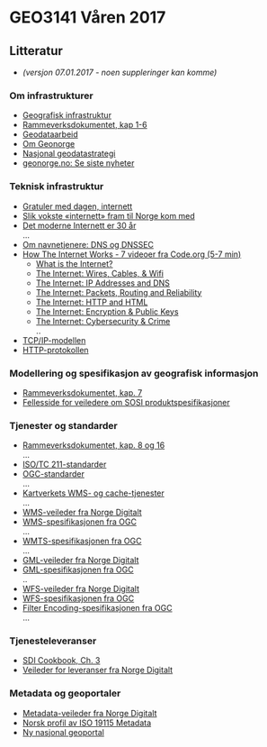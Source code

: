 # GEO3141 Våren 2017

## Litteratur

- *(versjon 07.01.2017 - noen suppleringer kan komme)*

### Om infrastrukturer

- [Geografisk infrastruktur][1]
- [Rammeverksdokumentet, kap 1-6][2]
- [Geodataarbeid][3]
- [Om Geonorge][4]
- [Nasjonal geodatastrategi][5]
- [geonorge.no: Se siste nyheter][6]

### Teknisk infrastruktur

- [Gratuler med dagen, internett](http://www.digi.no/artikler/gratuler-med-dagen-internett/287891)
- [Slik vokste «internett» fram til Norge kom med](http://www.digi.no/artikler/slik-vokste-internett-fram-til-norge-kom-med/366838)
- [Det moderne Internett er 30 år](http://www.digi.no/artikler/det-moderne-internett-er-30-ar/292110)  
  ...
- [Om navnetjenere: DNS og DNSSEC](https://www.youtube.com/watch?v=Z8SSiVnPIHE)
- [How The Internet Works - 7 videoer fra Code.org (5-7 min)](https://www.youtube.com/playlist?list=PLzdnOPI1iJNfMRZm5DDxco3UdsFegvuB7)
  - [What is the Internet?](https://www.youtube.com/watch?v=Dxcc6ycZ73M&list=PLzdnOPI1iJNfMRZm5DDxco3UdsFegvuB7&index=1)
  - [The Internet: Wires, Cables, & Wifi](https://www.youtube.com/watch?v=ZhEf7e4kopM&list=PLzdnOPI1iJNfMRZm5DDxco3UdsFegvuB7&index=2)
  - [The Internet: IP Addresses and DNS](https://www.youtube.com/watch?v=5o8CwafCxnU&index=3&list=PLzdnOPI1iJNfMRZm5DDxco3UdsFegvuB7)
  - [The Internet: Packets, Routing and Reliability](https://www.youtube.com/watch?v=AYdF7b3nMto&index=4&list=PLzdnOPI1iJNfMRZm5DDxco3UdsFegvuB7)
  - [The Internet: HTTP and HTML](https://www.youtube.com/watch?v=kBXQZMmiA4s&index=5&list=PLzdnOPI1iJNfMRZm5DDxco3UdsFegvuB7)
  - [The Internet: Encryption & Public Keys](https://www.youtube.com/watch?v=ZghMPWGXexs&index=6&list=PLzdnOPI1iJNfMRZm5DDxco3UdsFegvuB7)
  - [The Internet: Cybersecurity & Crime](https://www.youtube.com/watch?v=AuYNXgO_f3Y&index=7&list=PLzdnOPI1iJNfMRZm5DDxco3UdsFegvuB7)  
  ..
- [TCP/IP-modellen](http://www.slideshare.net/niket7861/tcpip-21765303)
- [HTTP-protokollen](http://www.slideshare.net/ChuongMai/http-protocol-basic)

### Modellering og spesifikasjon av geografisk informasjon

- [Rammeverksdokumentet, kap. 7][1]
- [Fellesside for veiledere om SOSI produktspesifikasjoner][7]

### Tjenester og standarder

- [Rammeverksdokumentet, kap. 8 og 16][1]  
  ...
- [ISO/TC 211-standarder](http://www.iso.org/iso/home/store/catalogue_tc/catalogue_tc_browse.htm?commid=54904)
- [OGC-standarder](http://www.opengeospatial.org/docs/is)  
  ...
- [Kartverkets WMS- og cache-tjenester](http://www.kartverket.no/Kart/Gratis-kartdata/WMS-tjenester/)  
  ...
- [WMS-veileder fra Norge Digitalt][7]
- [WMS-spesifikasjonen fra OGC](http://www.opengeospatial.org/standards/wms)  
  ...
- [WMTS-spesifikasjonen fra OGC](http://www.opengeospatial.org/standards/wmts)  
  ...
- [GML-veileder fra Norge Digitalt][7]
- [GML-spesifikasjonen fra OGC](http://www.opengeospatial.org/standards/gml)  
  ..
- [WFS-veileder fra Norge Digitalt][7]
- [WFS-spesifikasjonen fra OGC](http://www.opengeospatial.org/standards/gml)  
- [Filter Encoding-spesifikasjonen fra OGC](http://www.opengeospatial.org/standards/filter)  
  ...

### Tjenesteleveranser

- [SDI Cookbook, Ch. 3](http://gsdiassociation.org/images/publications/cookbooks/SDI_Cookbook_from_Wiki_2009.pdf)
- [Veileder for leveranser fra Norge Digitalt][7]

### Metadata og geoportaler

- [Metadata-veileder fra Norge Digitalt][7]
- [Norsk profil av ISO 19115 Metadata](http://www.kartverket.no/globalassets/standard/sosi-standarden-del-1-og-2/sosi-standarden/del1_5_metadataprofil.pdf)
- [Ny nasjonal geoportal](https://www.geonorge.no/aktuelt/om-geonorge/ny-nasjonal-geoportal/)

[1]:https://www.geonorge.no/Geodataarbeid/geografisk-infrastruktur/
[2]:https://www.geonorge.no/globalassets/geonorge2/veiledere/rammeverk2012_11_28.pdf
[3]:https://www.geonorge.no/Geodataarbeid
[4]:https://www.geonorge.no/aktuelt/om-geonorge/
[5]:https://www.geonorge.no/Geodataarbeid/geografisk-infrastruktur/Norge-digitalt/nasjonal-geodatastrategi/
[6]:https://www.geonorge.no/aktuelt/Nyheter/Se-siste-nyheter/
[7]:https://www.geonorge.no/Geodataarbeid/Levere-kartdata/veiledere/
